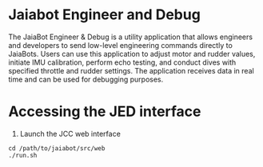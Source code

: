 # Jaiabot Engineer and Debug

The JaiaBot Engineer & Debug is a utility application that allows engineers and developers to send low-level engineering commands directly to JaiaBots. Users can use this application to adjust motor and rudder values, initiate IMU calibration, perform echo testing, and conduct dives with specified throttle and rudder settings. The application receives data in real time and can be used for debugging purposes.

# Accessing the JED interface
1. Launch the JCC web interface
```
cd /path/to/jaiabot/src/web
./run.sh
```

